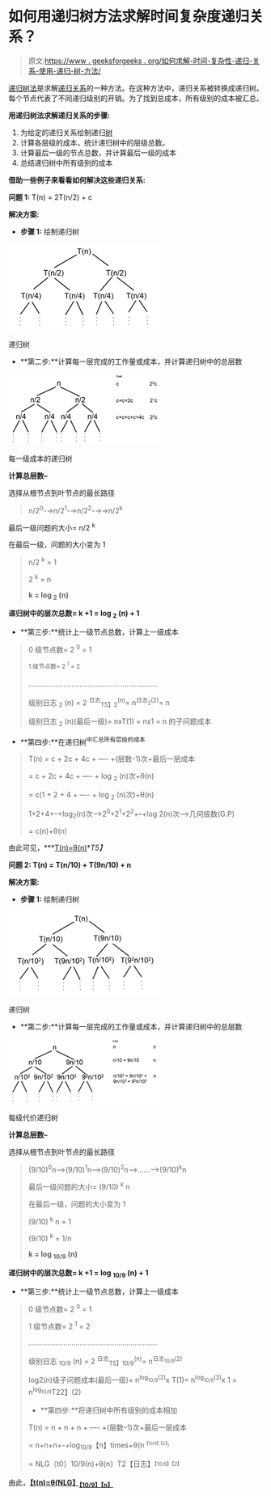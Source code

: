 # 如何用递归树方法求解时间复杂度递归关系？

> 原文:[https://www . geeksforgeeks . org/如何求解-时间-复杂性-递归-关系-使用-递归-树-方法/](https://www.geeksforgeeks.org/how-to-solve-time-complexity-recurrence-relations-using-recursion-tree-method/)

[递归树法](https://www.geeksforgeeks.org/analysis-algorithm-set-4-master-method-solving-recurrences/)是求解[递归关系](https://www.geeksforgeeks.org/different-types-recurrence-relations-solutions/)的一种方法。在这种方法中，递归关系被转换成递归树。每个节点代表了不同递归级别的开销。为了找到总成本，所有级别的成本被汇总。

**用递归树法求解递归关系的步骤:**

1.  为给定的递归关系绘制递归[树](https://www.geeksforgeeks.org/tree-traversals-inorder-preorder-and-postorder/)
2.  计算各层级的成本，统计递归树中的层级总数。
3.  计算最后一级的节点总数，并计算最后一级的成本
4.  总结递归树中所有级别的成本

**借助一些例子来看看如何解决这些递归关系:**

**问题 1:** T(n) = 2T(n/2) + c

**解决方案:**

*   **步骤 1:** 绘制递归树

![Recursion Tree](img/681f8b3216781b4ff4dffdb975a3de9a.png)

递归树

*   **第二步:**计算每一层完成的工作量或成本，并计算递归树中的总层数

![Recursive Tree with each level cost](img/de651044a3473294a6454cf0c37c4832.png)

每一级成本的递归树

**计算总层数–**

选择从根节点到叶节点的最长路径

> n/2<sup>0</sup>-→n/2<sup>1</sup>-→n/2<sup>2</sup>-→→n/2<sup>k</sup>

最后一级问题的大小= n/2 <sup>k</sup>

在最后一级，问题的大小变为 1

> n/2 <sup>k</sup> = 1
> 
> 2 <sup>k</sup> = n
> 
> **k = log <sub>2</sub> (n)**

**递归树中的层次总数= k +1 = log <sub>2</sub> (n) + 1**

*   **第三步:**统计上一级节点总数，计算上一级成本

> 0 级节点数= 2 <sup>0</sup> = 1
> 
> <sup>1 级节点数= 2 <sup>1</sup> = 2</sup>
> 
> ………………………………………………………
> 
> 级别日志 <sub>2</sub> (n) = 2 <sup>日志</sup><sub>T5】2</sub><sup>(n)</sup>= n<sup>日志</sup><sub><sup>2</sup></sub><sup>(2)</sup>= n
> 
> 级别日志 <sub>2</sub> (n)(最后一级)= nxT(1) = nx1 = n 的子问题成本

*   **第四步:**在递归树<sup>中汇总所有层级的成本</sup>

> T(n) = c + 2c + 4c + —- +(层数-1)次+最后一层成本
> 
> = c + 2c + 4c + —- + log <sub>2</sub> (n)次+θ(n)
> 
> = c(1 + 2 + 4 + —- + log <sub>2</sub> (n)次)+θ(n)
> 
> 1+2+4+–+log<sub>2</sub>(n)次–>2<sup>0</sup>+2<sup>1</sup>+2<sup>2</sup>+–+log 2(n)次–>几何级数(G.P)
> 
> = c(n)+θ(n)

由此可见，***<u>T(n)=θ(n)</u>**T5】*

**问题 2: T(n) = T(n/10) + T(9n/10) + n**

**解决方案:**

*   **步骤 1:** 绘制递归树

![Recursive Tree](img/35499115c170a733eb81b8c65e1d99e5.png)

递归树

*   **第二步:**计算每一层完成的工作量或成本，并计算递归树中的总层数

![Recursion Tree with each level cost](img/b423355041d6a464600961b0205d9832.png)

每级代价递归树

**计算总层数–**

选择从根节点到叶节点的最长路径

> (9/10)<sup>0</sup>n–>(9/10)<sup>1</sup>n–>(9/10)<sup>2</sup>n–>……–>(9/10)<sup>k</sup>n
> 
> 最后一级问题的大小= (9/10) <sup>k</sup> n
> 
> 在最后一级，问题的大小变为 1
> 
> (9/10) <sup>k</sup> n = 1
> 
> (9/10) <sup>k</sup> = 1/n
> 
> **k = log <sub>10/9</sub> (n)**

**递归树中的层次总数= k +1 = log <sub>10/9</sub> (n) + 1**

*   **第三步:**统计上一级节点总数，计算上一级成本

> 0 级节点数= 2 <sup>0</sup> = 1
> 
> 1 级节点数= 2 <sup>1</sup> = 2
> 
> ………………………………………………………
> 
> 级别日志 <sub>10/9</sub> (n) = 2 <sup>日志</sup><sub>T5】10/9</sub><sup>(n)</sup>= n<sup>日志</sup><sub><sup>10/9</sup></sub><sup>(2)</sup>
> 
> log2(n)级子问题成本(最后一级)= n<sup>log</sup><sub><sup>10/9</sup></sub><sup>(2)</sup>x T(1)= n<sup>log</sup><sub><sup>10/9</sup></sub><sup>(2)</sup>x 1 = n<sup>log</sup><sub><sup>10/9</sup></sub>T22】(2)
> 
> *   **第四步:**将递归树中所有级别的成本相加
> 
> T(n) = n + n + n + —- +(层数–1)次+最后一层成本
> 
> = n+n+n+-+log<sub>10/9</sub>【n】times+θ(n<sup><sub><sup>【10/9】</sup><sup>【2】</sup>)</sub></sup>
> 
> = NLG〔t0〕10/9(n)+θ(n〕T2【日志】<sub><sup>【10/9】</sup><sup>【2】</sup></sub>

由此，**<u>【t(n)=θ(NLG】</u><sub><u>【10/9】</u><u>【n】</u></sub>**